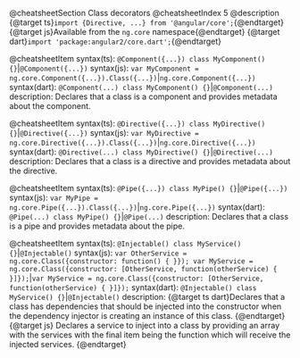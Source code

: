 @cheatsheetSection
Class decorators
@cheatsheetIndex 5
@description
{@target ts}`import {Directive, ...} from '@angular/core';`{@endtarget}
{@target js}Available from the `ng.core` namespace{@endtarget}
{@target dart}`import 'package:angular2/core.dart';`{@endtarget}

@cheatsheetItem
syntax(ts):
`@Component({...})
class MyComponent() {}`|`@Component({...})`
syntax(js):
`var MyComponent = ng.core.Component({...}).Class({...})`|`ng.core.Component({...})`
syntax(dart):
`@Component(...)
class MyComponent() {}`|`@Component(...)`
description:
Declares that a class is a component and provides metadata about the component.

@cheatsheetItem
syntax(ts):
`@Directive({...})
class MyDirective() {}`|`@Directive({...})`
syntax(js):
`var MyDirective = ng.core.Directive({...}).Class({...})`|`ng.core.Directive({...})`
syntax(dart):
`@Directive(...)
class MyDirective() {}`|`@Directive(...)`
description:
Declares that a class is a directive and provides metadata about the directive.

@cheatsheetItem
syntax(ts):
`@Pipe({...})
class MyPipe() {}`|`@Pipe({...})`
syntax(js):
`var MyPipe = ng.core.Pipe({...}).Class({...})`|`ng.core.Pipe({...})`
syntax(dart):
`@Pipe(...)
class MyPipe() {}`|`@Pipe(...)`
description:
Declares that a class is a pipe and provides metadata about the pipe.

@cheatsheetItem
syntax(ts):
`@Injectable()
class MyService() {}`|`@Injectable()`
syntax(js):
`var OtherService = ng.core.Class({constructor: function() { }});
var MyService = ng.core.Class({constructor: [OtherService, function(otherService) { }]});`|`var MyService = ng.core.Class({constructor: [OtherService, function(otherService) { }]});`
syntax(dart):
`@Injectable()
class MyService() {}`|`@Injectable()`
description:
{@target ts dart}Declares that a class has dependencies that should be injected into the constructor when the dependency injector is creating an instance of this class.
{@endtarget}
{@target js}
Declares a service to inject into a class by providing an array with the services with the final item being the function which will receive the injected services.
{@endtarget}

